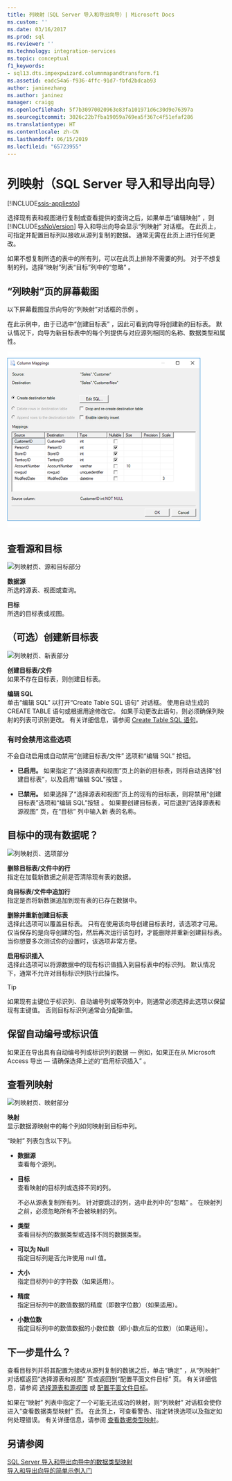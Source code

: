 ```yaml
---
title: 列映射（SQL Server 导入和导出向导）| Microsoft Docs
ms.custom: ''
ms.date: 03/16/2017
ms.prod: sql
ms.reviewer: ''
ms.technology: integration-services
ms.topic: conceptual
f1_keywords:
- sql13.dts.impexpwizard.columnmapandtransform.f1
ms.assetid: eadc54a6-f936-4ffc-91d7-fbfd2bdcab93
author: janinezhang
ms.author: janinez
manager: craigg
ms.openlocfilehash: 5f7b30970020963e83fa101971d6c30d9e76397a
ms.sourcegitcommit: 3026c22b7fba19059a769ea5f367c4f51efaf286
ms.translationtype: HT
ms.contentlocale: zh-CN
ms.lasthandoff: 06/15/2019
ms.locfileid: "65723955"
---
```

# <a name="column-mappings-sql-server-import-and-export-wizard"></a>列映射（SQL Server 导入和导出向导）

[!INCLUDE[ssis-appliesto](../../includes/ssis-appliesto-ssvrpluslinux-asdb-asdw-xxx.md)]


  选择现有表和视图进行复制或查看提供的查询之后，如果单击“编辑映射”  ，则 [!INCLUDE[ssNoVersion](../../includes/ssnoversion-md.md)] 导入和导出向导会显示“列映射”  对话框。 在此页上，可指定并配置目标列以接收从源列复制的数据。 通常无需在此页上进行任何更改。
  
如果不想复制所选的表中的所有列，可以在此页上排除不需要的列。 对于不想复制的列，选择“映射”列表“目标”列中的“忽略”    。
 
## <a name="screen-shot-of-the-column-mappings-page"></a>“列映射”页的屏幕截图 
 以下屏幕截图显示向导的“列映射”对话框的示例  。 
 
 在此示例中，由于已选中“创建目标表”  ，因此可看到向导将创建新的目标表。 默认情况下，向导为新目标表中的每个列提供与对应源列相同的名称、数据类型和属性。 
  
 ![导入和导出向导的“列映射”页](../../integration-services/import-export-data/media/column-mappings.png "Column mappings page of the Import and Export Wizard")  
  
## <a name="review-the-source-and-destination"></a>查看源和目标 
![列映射页、源和目标部分](../../integration-services/import-export-data/media/column-mappings-page-source-and-destination-section.png)

 **数据源**  
 所选的源表、视图或查询。  
  
 **目标**  
 所选的目标表或视图。  

## <a name="optionally-create-a-new-destination-table"></a>（可选）创建新目标表
![列映射页、新表部分](../../integration-services/import-export-data/media/column-mappings-page-new-table-section.png)

 **创建目标表/文件**  
 如果不存在目标表，则创建目标表。    
  
 **编辑 SQL**  
单击“编辑 SQL”  以打开“Create Table SQL 语句”  对话框。 使用自动生成的 CREATE TABLE 语句或根据用途修改它。 如果手动更改此语句，则必须确保列映射的列表可识别更改。 有关详细信息，请参阅 [Create Table SQL 语句](../../integration-services/import-export-data/create-table-sql-statement-sql-server-import-and-export-wizard.md)。  

### <a name="sometimes-these-options-are-disabled"></a>有时会禁用这些选项
不会自动启用或自动禁用“创建目标表/文件”  选项和“编辑 SQL”  按钮。

-   **已启用。** 如果指定了“选择源表和视图”页上的新的目标表，则将自动选择“创建目标表”，以及启用“编辑 SQL”按钮     。

-   **已禁用。** 如果选择了“选择源表和视图”页上的现有的目标表，则将禁用“创建目标表”选项和“编辑 SQL”按钮     。 如果要创建目标表，可后退到“选择源表和源视图”  页，在“目标”  列中输入新  表的名称。  

## <a name="what-about-existing-data-in-the-destination"></a>目标中的现有数据呢？
![列映射页、选项部分](../../integration-services/import-export-data/media/column-mappings-page-options-section.png)

 **删除目标表/文件中的行**  
 指定在加载新数据之前是否清除现有表的数据。  
  
 **向目标表/文件中追加行**  
 指定是否将新数据追加到现有表的已存在数据中。  
  
 **删除并重新创建目标表**  
 选择此选项可以覆盖目标表。 只有在使用该向导创建目标表时，该选项才可用。 仅当保存的是向导创建的包，然后再次运行该包时，才能删除并重新创建目标表。 当你想要多次测试你的设置时，该选项非常方便。
  
 **启用标识插入**  
 选择此选项可以将源数据中的现有标识值插入到目标表中的标识列。 默认情况下，通常不允许对目标标识列执行此操作。  
  
> [!TIP]
> 如果现有主键位于标识列、自动编号列或等效列中，则通常必须选择此选项以保留现有主键值。  否则目标标识列通常会分配新值。  

## <a name="keep-your-autonumber-or-identity-values"></a>保留自动编号或标识值
如果正在导出具有自动编号列或标识列的数据 — 例如，如果正在从 Microsoft Access 导出 — 请确保选择上述的“启用标识插入”  。

## <a name="review-column-mappings"></a>查看列映射
![列映射页、映射部分](../../integration-services/import-export-data/media/column-mappings-page-mappings-section.png)

 **映射**  
 显示数据源映射中的每个列如何映射到目标中列。
 
“映射”  列表包含以下列。  
  
-    **数据源**  
     查看每个源列。  
  
-   **目标**  
    查看映射的目标列或选择不同的列。
    
    不必从源表复制所有列。 针对要跳过的列，选中此列中的“忽略”  。 在映射列之前，必须忽略所有不会被映射的列。  
  
-   **类型**  
    查看目标列的数据类型或选择不同的数据类型。
  
-   **可以为 Null**  
    指定目标列是否允许使用 null 值。  
  
-   **大小**  
    指定目标列中的字符数（如果适用）。  
  
-    **精度**  
    指定目标列中的数值数据的精度（即数字位数）（如果适用）。  
  
 -   **小数位数**  
    指定目标列中的数值数据的小数位数（即小数点后的位数）（如果适用）。  
  
## <a name="whats-next"></a>下一步是什么？  
 查看目标列并将其配置为接收从源列复制的数据之后，单击“确定”  ，从“列映射”  对话框返回“选择源表和视图”  页或返回到“配置平面文件目标”  页。 有关详细信息，请参阅 [选择源表和源视图](../../integration-services/import-export-data/select-source-tables-and-views-sql-server-import-and-export-wizard.md) 或 [配置平面文件目标](../../integration-services/import-export-data/configure-flat-file-destination-sql-server-import-and-export-wizard.md)。  
  
 如果在“映射”  列表中指定了一个可能无法成功的映射，则“列映射”  对话框会使你进入“查看数据类型映射”  页。 在此页上，可查看警告、指定转换选项以及指定如何处理错误。 有关详细信息，请参阅 [查看数据类型映射](../../integration-services/import-export-data/review-data-type-mapping-sql-server-import-and-export-wizard.md)。  
 
 ## <a name="see-also"></a>另请参阅
[SQL Server 导入和导出向导中的数据类型映射](../../integration-services/import-export-data/data-type-mapping-in-the-sql-server-import-and-export-wizard.md)  
[导入和导出向导的简单示例入门](../../integration-services/import-export-data/get-started-with-this-simple-example-of-the-import-and-export-wizard.md)

